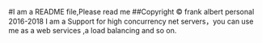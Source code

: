 #I am a README file,Please read me
##Copyright ©️ frank albert personal 2016-2018
I am a Support for high concurrency net servers，you can use me
as a web services ,a load balancing and so on.


